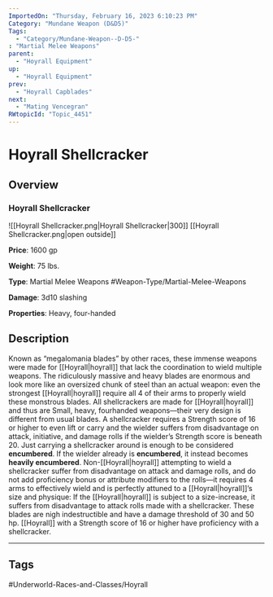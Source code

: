 ```yaml
---
ImportedOn: "Thursday, February 16, 2023 6:10:23 PM"
Category: "Mundane Weapon (D&D5)"
Tags:
  - "Category/Mundane-Weapon--D-D5-"
: "Martial Melee Weapons"
parent:
  - "Hoyrall Equipment"
up:
  - "Hoyrall Equipment"
prev:
  - "Hoyrall Capblades"
next:
  - "Mating Vencegran"
RWtopicId: "Topic_4451"
---
```

# Hoyrall Shellcracker
## Overview
### Hoyrall Shellcracker
![[Hoyrall Shellcracker.png|Hoyrall Shellcracker|300]]
[[Hoyrall Shellcracker.png|open outside]]

**Price**: 1600 gp

**Weight**: 75 lbs.

**Type**: Martial Melee Weapons
#Weapon-Type/Martial-Melee-Weapons

**Damage**: 3d10 slashing

**Properties**: Heavy, four-handed

## Description
Known as “megalomania blades” by other races, these immense weapons were made for [[Hoyrall|hoyrall]] that lack the coordination to wield multiple weapons. The ridiculously massive and heavy blades are enormous and look more like an oversized chunk of steel than an actual weapon: even the strongest [[Hoyrall|hoyrall]] require all 4 of their arms to properly wield these monstrous blades. All shellcrackers are made for [[Hoyrall|hoyrall]] and thus are Small, heavy, fourhanded weapons—their very design is different from usual blades. A shellcracker requires a Strength score of 16 or higher to even lift or carry and the wielder suffers from disadvantage on attack, initiative, and damage rolls if the wielder’s Strength score is beneath 20. Just carrying a shellcracker around is enough to be considered **encumbered**. If the wielder already is **encumbered**, it instead becomes **heavily encumbered**. Non-[[Hoyrall|hoyrall]] attempting to wield a shellcracker suffer from disadvantage on attack and damage rolls, and do not add proficiency bonus or attribute modifiers to the rolls—it requires 4 arms to effectively wield and is perfectly attuned to a [[Hoyrall|hoyrall]]’s size and physique: If the [[Hoyrall|hoyrall]] is subject to a size-increase, it suffers from disadvantage to attack rolls made with a shellcracker. These blades are nigh indestructible and have a damage threshold of 30 and 50 hp. [[Hoyrall]] with a Strength score of 16 or higher have proficiency with a shellcracker.


---
## Tags
#Underworld-Races-and-Classes/Hoyrall

